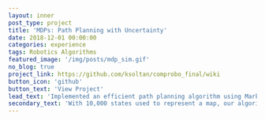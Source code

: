 ```yaml
---
layout: inner
post_type: project
title: 'MDPs: Path Planning with Uncertainty'
date: 2018-12-01 00:00:00
categories: experience
tags: Robotics Algorithms
featured_image: '/img/posts/mdp_sim.gif'
no_blog: true
project_link: https://github.com/ksoltan/comprobo_final/wiki
button_icon: 'github'
button_text: 'View Project'
lead_text: 'Implemented an efficient path planning algorithm using Markov Decision Processes.'
secondary_text: 'With 10,000 states used to represent a map, our algorithm takes 25.5 seconds to solve for the optimal path (20% of the total time), compared with the 183 seconds (60% of the total time) it takes to use the python mdptoolbox implementation.'
---
```

